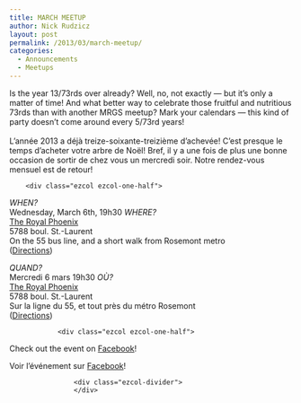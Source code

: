 ```yaml
---
title: MARCH MEETUP
author: Nick Rudzicz
layout: post
permalink: /2013/03/march-meetup/
categories:
  - Announcements
  - Meetups
---
```

<div class="ezcol ezcol-one-half">
Is the year 13/73rds over already? Well, no, not exactly &#8212; but it&#8217;s only a matter of time! And what better way to celebrate those fruitful and nutritious 73rds than with another MRGS meetup? Mark your calendars &#8212; this kind of party doesn&#8217;t come around every 5/73rd years!<br /> &nbsp;<br /> </div><div class="ezcol ezcol-one-half ezcol-last">
L&#8217;ann&eacute;e 2013 a d&eacute;j&agrave; treize-soixante-treizi&egrave;me d&#8217;achev&eacute;e! C&#8217;est presque le temps d&#8217;acheter votre arbre de No&euml;l! Bref, il y a une fois de plus une bonne occasion de sortir de chez vous un mercredi soir. Notre rendez-vous mensuel est de retour!<br /> </div><div class="ezcol-divider">
        </div>
        
        <div class="ezcol ezcol-one-half">
<em>WHEN?</em><br /> Wednesday, March 6th, 19h30
<em>WHERE?</em><br /> <a href="http://royalphoenixbar.com/">The Royal Phoenix</a><br /> 5788 boul. St.-Laurent<br /> On the 55 bus line, and a short walk from Rosemont metro<br /> (<a href="https://maps.google.com/maps?q=the+royal+phoenix">Directions</a>)<br /> </div><div class="ezcol ezcol-one-half ezcol-last">
<em>QUAND?</em><br /> Mercredi 6 mars 19h30
<em>OÙ?</em><br /> <a href="http://royalphoenixbar.com/">The Royal Phoenix</a><br /> 5788 boul. St.-Laurent<br /> Sur la ligne du 55, et tout pr&egrave;s du m&eacute;tro Rosemont<br /> (<a href="https://maps.google.com/maps?q=the+royal+phoenix">Directions</a>)<br /> </div><div class="ezcol-divider">
                </div>
                
                <div class="ezcol ezcol-one-half">
Check out the event on <a href="https://www.facebook.com/events/381925611904894/">Facebook</a>!</div><div class="ezcol ezcol-one-half ezcol-last">
                      Voir l&#8217;événement sur <a href="https://www.facebook.com/events/381925611904894/">Facebook</a>!
                    </div>
                    
                    <div class="ezcol-divider">
                    </div>
